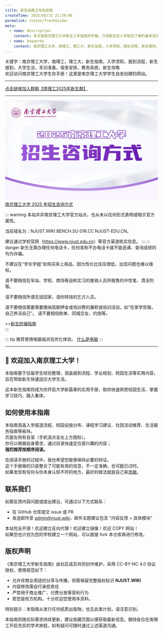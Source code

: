 ```yaml
---
title: 新生指南之写在前面
createTime: 2025/05/31 21:59:06
permalink: /notes/freshGuide/
meta:
  - name: description
    content: 本文是南京理工大学新生入学指南的开篇，介绍新生在入学前应了解的基本信息、注意事项和实用建议，帮助你顺利开启大学生活。
  - name: keywords
    content: 南京理工大学，南理工，理工大，新生指南，入学须知，报到流程，新生报到，大学生活，军训准备，宿舍安排，教务系统，新生攻略
---
```


关键字：南京理工大学，南理工，理工大，新生指南，入学须知，报到流程，新生报到，大学生活，军训准备，宿舍安排，教务系统，新生攻略   
欢迎访问南京理工大学生存手册！这里是南京理工大学学生自发创建的网站。

---

 [点击链接加入群聊【南理工2025年新生群】](https://qm.qq.com/q/lpQB7nO77O)  
 
 ---

![招生咨询](ststic/ZSZXFS.webp)
[南京理工大学 2025 年招生咨询方式](https://mp.weixin.qq.com/s/P_LFKLAO_nSCX_WBqi-IRA)



::: warning
本站并非南京理工大学官方站点，也从未以任何形式表明或暗示官方属性。

当前域名为：NJUST.WIKI BENCH.SU 01R.CC NJUST-EDU.CN。

建议通过学校官网（<https://www.njust.edu.cn>）等官方渠道核实信息。
:::
::: danger
新生无需办理任何电话卡，任何宣称不办电话卡就不能选课、查询成绩的均为诈骗。  

不建议在“学长学姐”处购买床上用品，因为性价比往往很低，出现问题也难以维权。  

请不要相信在车站、学校、商场等自称实习的推销人员所贩售的中性笔、清洁剂等。  

请不要相信所谓无钱回家，请你转钱的乞讨人员。  

请不要相信需要需要缴纳高额押金或培训费的兼职或培训活动，如“在家学剪辑，自己养活自己”。
请不要相信刷单、同城交友、约炮等。  

\>>[新生防骗指南](/notes/freshGuide/antiScam.html)  
:::

::: tip
推荐使用电脑端浏览优化体验。
[什么是电脑](/%E9%80%89%E8%B4%AD%E6%8C%87%E5%8D%97/%E7%94%B5%E8%84%91%E9%80%89%E8%B4%AD.html)
:::

---

## :tada: 欢迎加入南京理工大学！

本指南基于往届学生经验整理，涵盖报到流程、学业规划、校园生活等实用内容，旨在帮助新生快速适应大学生活。  

这本新生指南将成为你开启大学新篇章的实用手册，助你快速熟悉校园生活、掌握学习技巧、融入集体。  

## 如何使用本指南

本指南涵盖入学报道流程、校园设施分布、课程学习建议、社团活动推荐、生活服务指南等板块。  
页面左侧有目录（手机请点击左上方图标）。  
你可以根据自身需求，通过目录快速定位感兴趣的内容；  
**强烈推荐按顺序阅读。**  

在阅读手册的过程中，我也希望您能够保持必要的辩证。   
这个手册做的只是整合了可能有用的信息，不一定准确，也可能已过时。  
如果发现有任何与你本身认知不符的地方，最好的做法就是自己来[贡献](/HowToContribute)。  

## 联系我们

如需反馈内容问题或提出建议，可通过以下方式联系：  

- 在 GitHub 仓库提交 issue 或 PR  
- 发送邮件至 <admin@njust.wiki>，邮件主题建议包含 "内容反馈 + 具体模块"  

本站完全开源！欢迎建立反向代理！欢迎建立镜像！欢迎 COPY 网站！  
如果您也计划为您的学校建立一个网站，可以直接 fork 本仓库再进行修改。  

## 版权声明

《南京理工大学新生指南》由社区成员共同创作维护，采用 CC-BY-NC 4.0 协议授权，使用规范如下：

- 允许非商业用途的分享与传播，但需保留完整版权标识 **NJUST.WIKI**
- 内容修改需自行承担责任
- 严禁用于商业推广、付费分发等营利行为
- 若您是校方机构，十分欢迎您使用本资料。

特别提示：本指南从发行任何纸质出版物，也无此类计划，请注意识别。

本指南将随实际需求持续更新，建议收藏页面以便获取最新信息。期待各位在南理工开启充实的学术旅程，如有疑问可随时通过上述渠道沟通。
